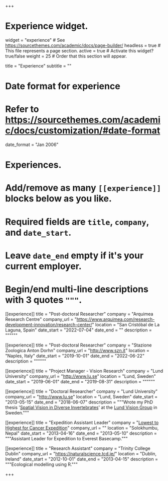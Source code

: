 +++
# Experience widget.
widget = "experience"  # See https://sourcethemes.com/academic/docs/page-builder/
headless = true  # This file represents a page section.
active = true  # Activate this widget? true/false
weight = 25  # Order that this section will appear.

title = "Experience"
subtitle = ""

# Date format for experience
#   Refer to https://sourcethemes.com/academic/docs/customization/#date-format
date_format = "Jan 2006"

# Experiences.
#   Add/remove as many `[[experience]]` blocks below as you like.
#   Required fields are `title`, `company`, and `date_start`.
#   Leave `date_end` empty if it's your current employer.
#   Begin/end multi-line descriptions with 3 quotes `"""`.
[[experience]]
  title = "Post-doctoral Researcher"
  company = "Arquimea Research Centre"
  company_url = "https://www.arquimea.com/research-development-innovation/research-center/"
  location = "San Cristóbal de La Laguna, Spain"
  date_start = "2022-07-04"
  date_end = ""
  description = """"""

[[experience]]
  title = "Post-doctoral Researcher"
  company = "Stazione Zoologica Anton Dorhn"
  company_url = "http://www.szn.it"
  location = "Naples, Italy"
  date_start = "2019-10-01"
  date_end = "2022-06-22"
  description = """"""

[[experience]]
  title = "Project Manager - Vision Research"
  company = "Lund University"
  company_url = "http://www.lu.se"
  location = "Lund, Sweden"
  date_start = "2019-06-01"
  date_end = "2019-08-31"
  description = """"""

[[experience]]
  title = "Doctoral Researcher"
  company = "Lund University"
  company_url = "http://www.lu.se"
  location = "Lund, Sweden"
  date_start = "2013-05-15"
  date_end = "2018-06-07"
  description = """Wrote my PhD thesis '[Spatial Vision in Diverse Invertebrates](https://portal.research.lu.se/portal/en/publications/spatial-vision-in-diverse-invertebrates(dc76fe19-18de-49e6-955a-47d1a084760c).html)' at the [Lund Vision Group](https://www.biology.lu.se/research/research-groups/lund-vision-group) in Sweden."""

[[experience]]
  title = "Expedition Assistant Leader"
  company = "[Lowest to Highest for Cancer Expedition](http://www.khcc.jo/en/news/lowest-point-highest-point-cancer-expedition-team-members-arrive-safely-jordan)"
  company_url = ""
  location = "Solokhumbu, Nepal"
  date_start = "2013-04-16"
  date_end = "2013-05-10"
  description = """Assistant Leader for Expedition to Everest Basecamp."""

[[experience]]
  title = "Research Assistant"
  company = "Trinity College Dublin"
  company_url = "https://naturalscience.tcd.ie/"
  location = "Dublin, Ireland"
  date_start = "2012-10-01"
  date_end = "2013-04-15"
  description = """Ecological modelling using R."""

+++
